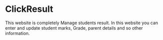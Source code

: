# ClickResult
This website is completely Manage students result. In this website you can enter and update student marks, Grade, parent details and so other information. 

